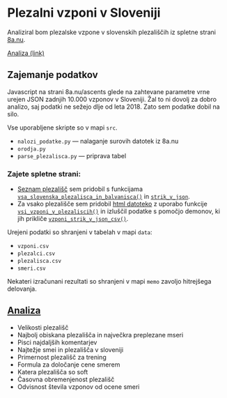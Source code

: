 # Plezalni vzponi v Sloveniji

Analiziral bom plezalske vzpone v slovenskih plezališčih iz spletne strani [8a.nu](https://www.8a.nu).


[Analiza (link)](https://github.com/urhprimozic/plezalni-vzponi-v-sloveniji/blob/main/analiza.ipynb)

## Zajemanje podatkov
Javascript na strani 8a.nu/ascents glede na zahtevane parametre vrne urejen JSON zadnjih 10.000 vzponov v Sloveniji. Žal to ni dovolj za dobro analizo, saj podatki ne sežejo dlje od leta 2018. Zato sem podatke dobil na silo.

Vse uporabljene skripte so v mapi `src`. 
- `nalozi_podatke.py` — nalaganje surovih datotek iz 8a.nu
- `orodja.py` 
- `parse_plezalisca.py` — priprava tabel
### Zajete spletne strani:

- [Seznam plezališč](https://github.com/urhprimozic/plezalni-vzponi-v-sloveniji/blob/main/data/plezalisca.json) sem pridobil s funkcijama [`vsa_slovenska_plezalisca_in_balvanisca()`](https://github.com/urhprimozic/plezalni-vzponi-v-sloveniji/blob/main/src/nalozi_podatke.py#L13) in [`strik_v_json`](https://github.com/urhprimozic/plezalni-vzponi-v-sloveniji/blob/main/src/parse_plezalisca.py#L13).
- Za vsako plezališče sem pridobil [html datoteko](https://github.com/urhprimozic/plezalni-vzponi-v-sloveniji/blob/main/data/vzponi_bohinjska-bela.html) z uporabo funkcije [`vsi_vzponi_v_plezaliscih()`](https://github.com/urhprimozic/plezalni-vzponi-v-sloveniji/blob/main/src/nalozi_podatke.py#L34) in izluščil podatke s pomočjo demonov, ki jih prikliče [`vzponi_strik_v_json_csv()`](https://github.com/urhprimozic/plezalni-vzponi-v-sloveniji/blob/main/src/parse_plezalisca.py#L72).

Urejeni podatki so shranjeni v tabelah v mapi `data`:
- `vzponi.csv`
- `plezalci.csv `
- `plezalisca.csv`
- `smeri.csv `

Nekateri izračunani rezultati so shranjeni v mapi `memo` zavoljo hitrejšega delovanja.
## [Analiza](https://github.com/urhprimozic/plezalni-vzponi-v-sloveniji/blob/main/analiza.ipynb)
- Velikosti plezališč
- Najbolj obiskana plezališča in največkra preplezane mseri
- Pisci najdaljših komentarjev
- Najtežje smei in plezališča v sloveniji
- Primernost plezališč za trening
- Formula za določanje cene smerem
- Katera plezališča so soft
- Časovna obremenjenost plezališč
- Odvisnost števila vzponov od ocene smeri